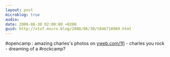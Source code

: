 ```yaml
---
layout: post
microblog: true
audio: 
date: 2008-06-30 02:00:00 +0200
guid: http://xtof.micro.blog/2008/06/30/t846710969.html
---
```

#opencamp : amazing charles's photos on [yweb.com/1fj](http://yweb.com/1fj) - charles you rock - dreaming of a #rockcamp?
